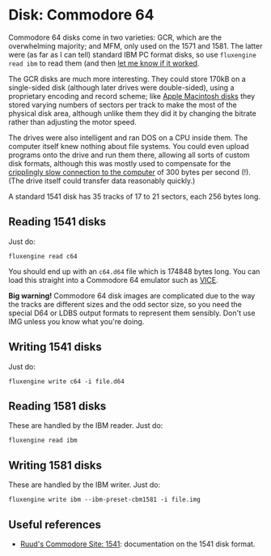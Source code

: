 Disk: Commodore 64
==================

Commodore 64 disks come in two varieties: GCR, which are the overwhelming
majority; and MFM, only used on the 1571 and 1581. The latter were (as far as
I can tell) standard IBM PC format disks, so use `fluxengine read ibm` to
read them (and then [let me know if it
worked](https://github.com/davidgiven/fluxengine/issues/new).

The GCR disks are much more interesting. They could store 170kB on a
single-sided disk (although later drives were double-sided), using a proprietary
encoding and record scheme; like [Apple Macintosh disks](macintosh.md) they
stored varying numbers of sectors per track to make the most of the physical
disk area, although unlike them they did it by changing the bitrate rather than
adjusting the motor speed.

The drives were also intelligent and ran DOS on a CPU inside them. The
computer itself knew nothing about file systems. You could even upload
programs onto the drive and run them there, allowing all sorts of custom disk
formats, although this was mostly used to compensate for the [cripplingly
slow connection to the
computer](https://ilesj.wordpress.com/2014/05/14/1541-why-so-complicated/) of
300 bytes per second (!). (The drive itself could transfer data reasonably
quickly.)

A standard 1541 disk has 35 tracks of 17 to 21 sectors, each 256 bytes long.

Reading 1541 disks
------------------

Just do:

```
fluxengine read c64
```

You should end up with an `c64.d64` file which is 174848 bytes long. You can
load this straight into a Commodore 64 emulator such as
[VICE](http://vice-emu.sourceforge.net/).

**Big warning!** Commodore 64 disk images are
complicated due to the way the tracks are different sizes and the odd sector
size, so you need the special D64 or LDBS output formats to represent them
sensibly. Don't use IMG unless you know what you're doing.

Writing 1541 disks
------------------

Just do:
```
fluxengine write c64 -i file.d64
```

Reading 1581 disks
------------------

These are handled by the IBM reader. Just do:

```
fluxengine read ibm
```

Writing 1581 disks
------------------

These are handled by the IBM writer. Just do:

```
fluxengine write ibm --ibm-preset-cbm1581 -i file.img
```

Useful references
-----------------

  - [Ruud's Commodore Site: 1541](http://www.baltissen.org/newhtm/1541c.htm):
    documentation on the 1541 disk format.

